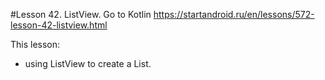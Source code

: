 #Lesson 42.  ListView. Go to Kotlin
https://startandroid.ru/en/lessons/572-lesson-42-listview.html

This lesson:
   - using ListView to create a List.


